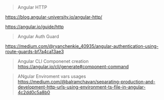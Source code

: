 > Angular HTTP


https://blog.angular-university.io/angular-http/ 

https://angular.io/guide/http 

> Angular Auth Guard

https://medium.com/@ryanchenkie_40935/angular-authentication-using-route-guards-bf7a4ca13ae3 

> Angular CLI Componenet creation 
https://angular.io/cli/generate#component-command

> ANgular Enviroment vars usages 
https://medium.com/@balramchavan/separating-production-and-development-http-urls-using-environment-ts-file-in-angular-4c2dd0c5a8b0
